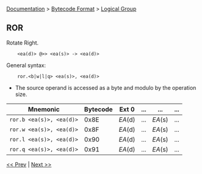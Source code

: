 [Documentation](../../README.md) > [Bytecode Format](../README.md) > [Logical Group](../InstructionsLogical.md)

## ROR

Rotate Right.

        <ea(d)> @>> <ea(s)> -> <ea(d)>

General syntax:

        ror.<b|w|l|q> <ea(s)>, <ea(d)>

* The source operand is accessed as a byte and modulo by the operation size.

| Mnemonic | Bytecode | Ext 0 | ... | ... | ... |
| - | - | - | - | - | - |
| `ror.b <ea(s)>, <ea(d)>` | 0x8E | *EA*(d) | ... | *EA*(s) | ... |
| `ror.w <ea(s)>, <ea(d)>` | 0x8F | *EA*(d) | ... | *EA*(s) | ... |
| `ror.l <ea(s)>, <ea(d)>` | 0x90 | *EA*(d) | ... | *EA*(s) | ... |
| `ror.q <ea(s)>, <ea(d)>` | 0x91 | *EA*(d) | ... | *EA*(s) | ... |

[<< Prev](./l_07.md) | [Next >>](./l_09.md)
